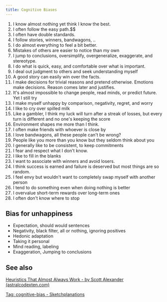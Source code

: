 ```yaml
---
title: Cognitive Biases
---
```


1. I know almost nothing yet think I know the best.
2. I often follow the easy path.$$
3. I often have double standards.
4. I follow stories, winners, bandwagons, ..
5. I do almost everything to feel a bit better.
6. Mistakes of others are easier to notice than my own
7. I jump to conclusions, oversimplify, overgeneralize, exaggerate, and stereotype.
8. I do what is quick, easy, and comfortable over what is important.
9. I deal out judgment to others and seek understanding myself
10. A good story can easily win over the facts.
11. I make decisions for trivial reasons and pretend otherwise. Emotions make decisions. Reason comes later and justifies.
12. It's almost impossible to change people, read minds, or predict future. Yet I still try
13. I make myself unhappy by comparison, negativity, regret, and worry
14. I like to cry over spilled milk
15. Like a gambler, I think my luck will turn after a streak of losses, but every turn is different and no one's keeping the score
16. Environment shapes me more than I think.
17. I often make friends with whoever is close by
18. I love bandwagons, all these people can't be wrong?
19. People like you more than you know but they seldom think about you
20. I generally like to be consistent, to keep commitments
21. I fear and respect what I don't know.
22. I like to fill in the blanks
23. I want to associate with winners and avoid losers.
24. I think success is earned and failure is deserved but most things are so random.
25. I feel envy but wouldn't want to completely swap myself with another person
26. I tend to do something even when doing nothing is better
27. I overvalue short-term rewards over long-term ones
28. I often don't know where to stop


## Bias for unhappiness

- Expectation, should would sentences
- Negativity, black filter, all or nothing, ignoring positives
- Hedonic adaptation
- Taking it personal
- Mind reading, labeling
- Exaggeration, Jumping to conclusions

## See also

[Heuristics That Almost Always Work - by Scott Alexander (astralcodexten.com)](https://www.astralcodexten.com/p/heuristics-that-almost-always-work)

[Tag: cognitive-bias - Sketchplanations](https://sketchplanations.com/tags/cognitive-bias)
